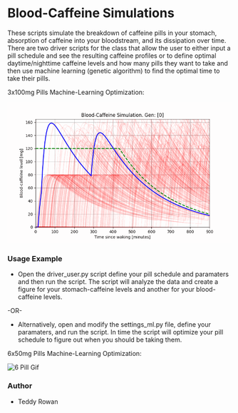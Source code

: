 # Blood-Caffeine Simulations

These scripts simulate the breakdown of caffeine pills in your stomach, absorption of caffeine into your bloodstream, and its dissipation over time. There are two driver scripts for the class that allow the user to either input a pill schedule and see the resulting caffeine profiles or to define optimal daytime/nighttime caffeine levels and how many pills they want to take and then use machine learning (genetic algorithm) to find the optimal time to take their pills.

3x100mg Pills Machine-Learning Optimization:

![3 Pill Gif](./screens/3x100-50gen-250pop_run2-reduced.gif "3x100mg Pills")

### Usage Example

* Open the driver_user.py script define your pill schedule and paramaters and then run the script. The script will analyze the data and create a figure for your stomach-caffeine levels and another for your blood-caffeine levels.

-OR-

* Alternatively, open and modify the settings_ml.py file, define your paramaters, and run the script. In time the script will optimize your pill schedule to figure out when you should be taking them.


6x50mg Pills Machine-Learning Optimization:

![6 Pill Gif](./screens/6x50-175gen-2500pop-reduced.gif "6x50mg Pills")

### Author
* Teddy Rowan

